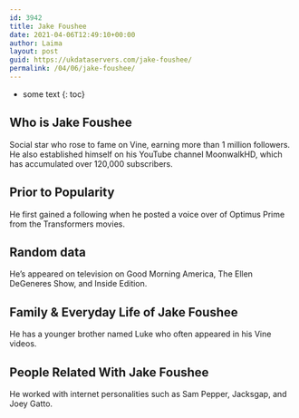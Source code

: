 ```yaml
---
id: 3942
title: Jake Foushee
date: 2021-04-06T12:49:10+00:00
author: Laima
layout: post
guid: https://ukdataservers.com/jake-foushee/
permalink: /04/06/jake-foushee/
---
```


* some text
{: toc}


## Who is Jake Foushee
                  
                  
                  
Social star who rose to fame on Vine, earning more than 1 million followers. He also established himself on his YouTube channel MoonwalkHD, which has accumulated over 120,000 subscribers.  
                  
              
            
              
            
                
                
                
## Prior to Popularity
                  
                  
                  
He first gained a following when he posted a voice over of Optimus Prime from the Transformers movies. 
                  
              
            
              
            
                
                
                
## Random data
                  
                  
                  
He&#8217;s appeared on television on Good Morning America, The Ellen DeGeneres Show, and Inside Edition.
                  
              
            
              
            
                
                
                
## Family & Everyday Life of Jake Foushee
                  
                  
                  
He has a younger brother named Luke who often appeared in his Vine videos. 
                  
              
            
              
            
                
                
                
## People Related With Jake Foushee
                  
                  
                  
He worked with internet personalities such as Sam Pepper, Jacksgap, and Joey Gatto.
                  
              
            
              
            
                
              
            
              
              
            
            
              
            
          
          
          